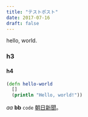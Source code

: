 ```yaml
---
title: "テストポスト"
date: 2017-07-16
draft: false
---
```


hello, world.

<!--more-->

### h3

#### h4

```clojure
(defn hello-world
  []
  (println "Hello, world!"))
```

*aa* **bb** `code` [朝日新聞](http://www.asahi.com/)。
